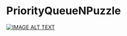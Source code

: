 # PriorityQueueNPuzzle

[![IMAGE ALT TEXT](http://img.youtube.com/vi/https://www.youtube.com/watch?v=GuCzYxHa7iA/0.jpg)](https://www.youtube.com/watch?v=GuCzYxHa7iA "A* Search")
